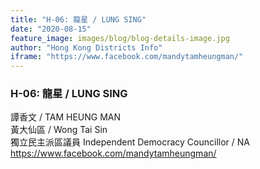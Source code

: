 ```yaml
---
title: "H-06: 龍星 / LUNG SING"
date: "2020-08-15"
feature_image: images/blog/blog-details-image.jpg
author: "Hong Kong Districts Info"
iframe: "https://www.facebook.com/mandytamheungman/"
---
```


### H-06: 龍星 / LUNG SING  
譚香文 / TAM HEUNG MAN  
黃大仙區 / Wong Tai Sin  
獨立民主派區議員 Independent Democracy Councillor / NA  
https://www.facebook.com/mandytamheungman/

